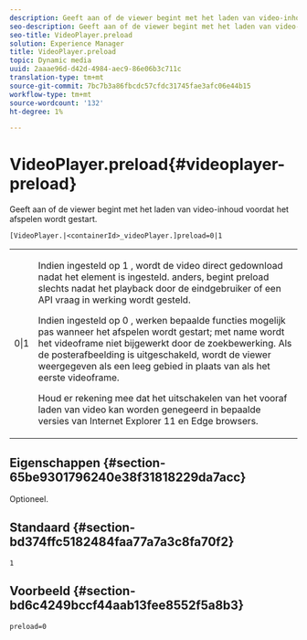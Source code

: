 ```yaml
---
description: Geeft aan of de viewer begint met het laden van video-inhoud voordat het afspelen wordt gestart.
seo-description: Geeft aan of de viewer begint met het laden van video-inhoud voordat het afspelen wordt gestart.
seo-title: VideoPlayer.preload
solution: Experience Manager
title: VideoPlayer.preload
topic: Dynamic media
uuid: 2aaae96d-d42d-4984-aec9-86e06b3c711c
translation-type: tm+mt
source-git-commit: 7bc7b3a86fbcdc57cfdc31745fae3afc06e44b15
workflow-type: tm+mt
source-wordcount: '132'
ht-degree: 1%

---
```



# VideoPlayer.preload{#videoplayer-preload}

Geeft aan of de viewer begint met het laden van video-inhoud voordat het afspelen wordt gestart.

`[VideoPlayer.|<containerId>_videoPlayer.]preload=0|1`

<table id="table_AE7AAFA9B4374E31B51D06511EB96401"> 
 <tbody> 
  <tr> 
   <td colname="col1"> <p> <span class="codeph"> 0|1  </span> </p> </td> 
   <td colname="col2"> <p> Indien ingesteld op <span class="codeph"> 1 </span>, wordt de video direct gedownload nadat het element is ingesteld. anders, begint preload slechts nadat het playback door de eindgebruiker of een API vraag in werking wordt gesteld. </p> <p>Indien ingesteld op <span class="codeph"> 0 </span>, werken bepaalde functies mogelijk pas wanneer het afspelen wordt gestart; met name wordt het videoframe niet bijgewerkt door de zoekbewerking. Als de posterafbeelding is uitgeschakeld, wordt de viewer weergegeven als een leeg gebied in plaats van als het eerste videoframe. </p> <p>Houd er rekening mee dat het uitschakelen van het vooraf laden van video kan worden genegeerd in bepaalde versies van Internet Explorer 11 en Edge browsers. </p> </td> 
  </tr> 
 </tbody> 
</table>

## Eigenschappen {#section-65be9301796240e38f31818229da7acc}

Optioneel.

## Standaard {#section-bd374ffc5182484faa77a7a3c8fa70f2}

`1`

## Voorbeeld {#section-bd6c4249bccf44aab13fee8552f5a8b3}

`preload=0`
